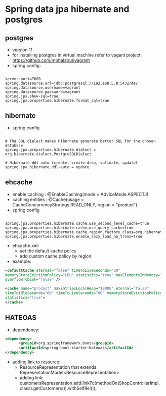 # Spring data jpa hibernate and postgres

## postgres
- version 11
- for installing postgres in virtual machine refer to vagant project: https://github.com/mohalaoui/vagrant
- spring config:

<pre><code>
server.port=7000
spring.datasource.url=jdbc:postgresql://192.168.5.8:5432/dev
spring.datasource.username=vagrant
spring.datasource.password=vagrant
spring.jpa.show-sql=true
spring.jpa.properties.hibernate.format_sql=true
</code></pre>

## hibernate
- spring config
<pre><code>
# The SQL dialect makes Hibernate generate better SQL for the chosen database
spring.jpa.properties.hibernate.dialect = org.hibernate.dialect.PostgreSQLDialect

# Hibernate ddl auto (create, create-drop, validate, update)
spring.jpa.hibernate.ddl-auto = update
</code></pre>
## ehcache
- enable caching : @EnableCaching(mode = AdviceMode.ASPECTJ)
- caching entities : @Cache(usage = CacheConcurrencyStrategy.READ_ONLY, region = "product")
- spring config

<pre><code>
spring.jpa.properties.hibernate.cache.use_second_level_cache=true
spring.jpa.properties.hibernate.cache.use_query_cache=true
spring.jpa.properties.hibernate.cache.region.factory_class=org.hibernate.cache.ehcache.EhCacheRegionFactory
spring.jpa.properties.hibernate.enable_lazy_load_no_trans=true
</code></pre>

- ehcache.xml
  - set the default cache policy
  - add custom cache policy by region
- example:

```xml
<defaultCache eternal="false" timeToLiveSeconds="30"
memoryStoreEvictionPolicy="LRU" statistics="true" maxElementsInMemory="10000"
overflowToDisk="false" />

<cache name="product" maxEntriesLocalHeap="10000" eternal="false"
timeToIdleSeconds="60" timeToLiveSeconds="60" memoryStoreEvictionPolicy="LRU"
statistics="true">
</cache>
```

## HATEOAS

- dependency:
```xml
<dependency>
      <groupId>org.springframework.boot</groupId>
      <artifactId>spring-boot-starter-hateoas</artifactId>
</dependency>
```

- adding link to resource:
  - ResourceRepresentation that extends RepresentationModel<ResourceRepresentation<T>>
  - adding link: customersRepresentation.add(linkTo(methodOn(ShopControllerImpl.class).getCustomers()).withSelfRel());


 



